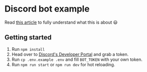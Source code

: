 # Discord bot example

Read [this article](https://codewiththomlom.now.sh/create-a-discord-bot-under-15-minutes/) to fully understand what this is about :smiley:

## Getting started

1. Run `npm install`
2. Head over to [Discord's Developer Portal](https://discordapp.com/developers/applications/) and grab a token.
3. Run `cp .env.example .env` and fill `BOT_TOKEN` with your own token.
4. Run `npm run start` or `npm run dev` for hot reloading.
